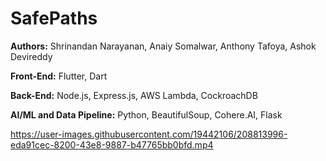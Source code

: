 # **SafePaths**

**Authors:** Shrinandan Narayanan, Anaiy Somalwar, Anthony Tafoya, Ashok Devireddy 

**Front-End:** Flutter, Dart

**Back-End:** Node.js, Express.js, AWS Lambda, CockroachDB

**AI/ML and Data Pipeline:** Python, BeautifulSoup, Cohere.AI, Flask


https://user-images.githubusercontent.com/19442106/208813996-eda91cec-8200-43e8-9887-b47765bb0bfd.mp4

